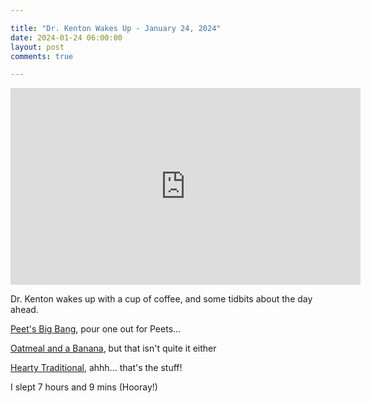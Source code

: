 ```yaml
---

title: "Dr. Kenton Wakes Up - January 24, 2024"
date: 2024-01-24 06:00:00
layout: post
comments: true

---
```


<iframe width="560" height="315" src="https://www.youtube.com/embed/i5oj9iZ8yGc?si=f5ek7XBcIBB1UlPv" title="YouTube video player" frameborder="0" allow="accelerometer; autoplay; clipboard-write; encrypted-media; gyroscope; picture-in-picture; web-share" allowfullscreen></iframe>

Dr. Kenton wakes up with a cup of coffee, and some tidbits about the day ahead. 

[Peet's Big Bang](https://www.peets.com/products/big-bang), pour one out for Peets...

[Oatmeal and a Banana](https://www.quakeroats.com/products/hot-cereals/old-fashioned-oats-quick-oats), but that isn't quite it either

[Hearty Traditional](https://www.quakeroats.com/products/hot-cereals/steel-cut-oats/traditional), ahhh... that's the stuff!

I slept 7 hours and 9 mins (Hooray!)